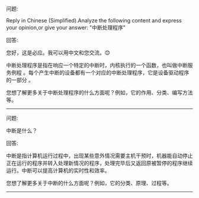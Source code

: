 问题:

Reply in Chinese (Simplified).Analyze the following content and express your opinion,or give your answer:
"中断处理程序"

回答:

您好，这是必应。我可以用中文和您交流。😊

中断处理程序是指在响应一个特定的中断时，内核执行的一个函数，也叫做中断服务例程 。每个产生中断的设备都有一个对应的中断处理程序，它是设备驱动程序的一部分 。

您想了解更多关于中断处理程序的什么方面呢？例如，它的作用、分类、编写方法等。


<hr/>

问题:

中断是什么？

回答:

中断是指计算机运行过程中，出现某些意外情况需要主机干预时，机器能自动停止正在运行的程序并转入处理新情况的程序，处理完毕后又返回原被暂停的程序继续运行。中断可以提高计算机的实时性和效率。

您想了解更多关于中断的什么方面呢？例如，它的分类、原理、过程等。


<hr/>

